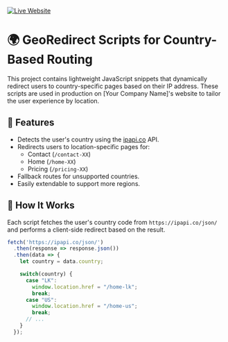 [![Live Website](https://img.shields.io/badge/Live-Demo-brightgreen)](https://dreamshift.net)

# 🌍 GeoRedirect Scripts for Country-Based Routing

This project contains lightweight JavaScript snippets that dynamically redirect users to country-specific pages based on their IP address. These scripts are used in production on [Your Company Name]'s website to tailor the user experience by location.

## 🚀 Features

- Detects the user's country using the [ipapi.co](https://ipapi.co/) API.
- Redirects users to location-specific pages for:
  - Contact (`/contact-XX`)
  - Home (`/home-XX`)
  - Pricing (`/pricing-XX`)
- Fallback routes for unsupported countries.
- Easily extendable to support more regions.

## 🧠 How It Works

Each script fetches the user's country code from `https://ipapi.co/json/` and performs a client-side redirect based on the result.

```javascript
fetch('https://ipapi.co/json/')
  .then(response => response.json())
  .then(data => {
    let country = data.country;

    switch(country) {
      case "LK":
        window.location.href = "/home-lk";
        break;
      case "US":
        window.location.href = "/home-us";
        break;
      // ...
    }
  });
